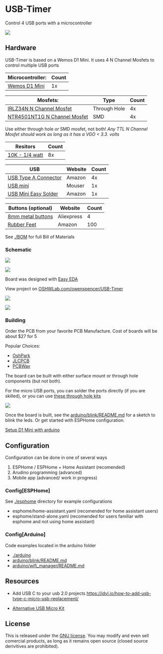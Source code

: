 # USB-Timer

Control 4 USB ports with a microcontroller

![](https://i.imgur.com/fN3Y8YD.png)


## Hardware

USB-Timer is based on a Wemos D1 Mini. It uses 4 N Channel Mosfets to control multiple USB ports

| **Microcontroller**: | Count | 
| --- | --- |
| [Wemos D1 Mini](https://www.amazon.com/MakerFocus-NodeMcu-Development-ESP8266-Compatible/dp/B07KW54YSK) | 1x | 


| **Mosfets**: | Type | Count | 
| --- | --- | --- | 
| [IRLZ34N N Channel Mosfet ](https://www.amazon.com/BOJACK-IRLZ34N-IRLZ34NPBF-N-Channel-transistors/dp/B08L8S3154) |Through Hole| 4x|
| [NTR4501NT1G N Channel Mosfet](https://www.mouser.com/ProductDetail/863-NTR4501NT1G) |SMD | 4x |

Use either through hole _or_ SMD mosfet, not both!
*Any TTL N Channel Mosfet should work as long as it has a VGO < 3.3. volts*


| **Resitors**  | Count | 
| ---  | --- | 
| [10K - 1/4 watt](https://www.mouser.com/ProductDetail/Vishay-Beyschlag/MBA02040C1002FC100?qs=nlQjf3QnJCoHnMMMaOw%2FFA%3D%3D) | 8x | 

| **USB** | Website | Count |
| --- | --- | --- |
| [USB Type A Connector](https://www.amazon.com/gp/product/B00H51E7B0/ref=ewc_pr_img_3?smid=ATVPDKIKX0DER&psc=1) | Amazon | 4x | 
| [USB mini](https://www.mouser.com/ProductDetail/798-ZX62D-B-5PA830) | Mouser | 1x | 
| [USB Mini Easy Solder](https://www.amazon.com/Micro-Interface-Adapter-Breakout-Module/dp/B07B5ZDLJY/ref=sr_1_5?crid=1STON25BNGX2E&keywords=micro+usb+header&qid=1658890928&sprefix=micro+usb+header%2Caps%2C181&sr=8-5) | Amazon | 1x | 


| **Buttons (optional)** | Website | Count | 
| --- | --- | --- |
| [8mm metal buttons](https://www.aliexpress.com/item/3256801677651364.html?spm=a2g0o.productlist.0.0.169c62f1N2n2FT&algo_pvid=c18aeb60-fc17-4477-b9e9-b930d34a5b91&algo_exp_id=c18aeb60-fc17-4477-b9e9-b930d34a5b91-5&pdp_ext_f=%7B%22sku_id%22%3A%2212000017904710697%22%7D&pdp_npi=2%40dis%21USD%210.91%210.68%21%21%21%21%21%402101d8b516622380113308192e6a4d%2112000017904710697%21sea&curPageLogUid=412udmnHGEBC) | Aliexpress | 4
| [Rubber Feet](https://www.amazon.com/gp/product/B07G86DL1L/ref=ppx_yo_dt_b_asin_title_o00_s00?ie=UTF8&psc=1) | Amazon | 100| 

See [./BOM](./BOM) for full Bill of Materials

### Schematic

![](https://imgur.com/FSzB65R.png)

![](https://imgur.com/ZkSwsCX.png)


Board was designed with [Easy EDA](https://easyeda.com/)

View project on [OSHWLab.com/owenspencer/USB-Timer](https://oshwlab.com/owenspencer/USB-Timer)

![](https://i.imgur.com/y102LIr.png)

![](https://i.imgur.com/PML6dVw.png)

### Building

Order the PCB from your favorite PCB Manufacture. Cost of boards will be about $27 for 5

Popular Choices: 
- [OshPark](https://oshpark.com/)
- [JLCPCB](https://jlcpcb.com/)
- [PCBWay](https://www.pcbway.com/)


The board can be built with either surface mount or through hole components (but not both). 

For the micro USB ports, you can solder the ports directly (if you are skilled), or you can use [these through hole kits](https://www.amazon.com/gp/product/B07KS1RPMP/ref=ewc_pr_img_2?smid=AB5D7200EYCEL&psc=1)

![](https://m.media-amazon.com/images/I/512k+5LeVmL._AC_SX679_.jpg)


Once the board is built, see the [arduino/blink/README.md](arduino/blink/README.md]) for a sketch to blink the leds. Or get started with ESPHome configuration. 


[Setup D1 Mini with arduino](https://www.instructables.com/Programming-the-WeMos-Using-Arduino-SoftwareIDE/)  


## Configuration

Configuration can be done in one of several ways

1. ESPHome / ESPHome + Home Assistant (recomended)
2. Arudino programming (advanced)
3. Mobile app (advanced/ work in progress)

### Config[ESPHome]

See [./esphome](./esphome/) directory for example configurations

- esphome/home-assistant.yaml (recomended for home assistant users)
- esphome/stand-alone.yaml (recomended for users familiar with esphome and not using home assistant)

### Config[Arduino]


Code examples located in the arduino folder

- [./arduino](./arduino)  
- [arduino/blink/README.md](arduino/blink/README.md])  
- [arduino/wifi_manager/README.md](arduino/wifi_manager/README.md])  


## Resources

- Add USB C to your usb 2.0 projects https://idyl.io/how-to-add-usb-type-c-micro-usb-replacement/

- [Alternative USB Micro Kit](https://www.amazon.com/Teansic-24Models-Connector-Connectors-Samsung/dp/B089Q99ZHS/ref=rvi_sccl_9/143-4724926-0549058?pd_rd_w=4MUv2&content-id=amzn1.sym.f5690a4d-f2bb-45d9-9d1b-736fee412437&pf_rd_p=f5690a4d-f2bb-45d9-9d1b-736fee412437&pf_rd_r=SZ5G8YWDVHCMYY0A08T3&pd_rd_wg=fNmXg&pd_rd_r=b785f370-4089-4836-be14-47600cf287e0&pd_rd_i=B089Q99ZHS&psc=1)


## License

This is released under the [GNU license](https://choosealicense.com/licenses/gpl-3.0/). 
You may modify and even sell comercial products, as long as it remains open source (closed source derivitives are prohibited). 
